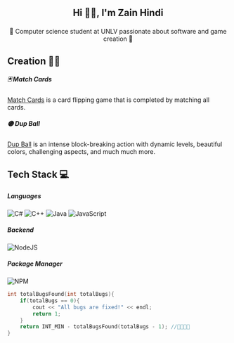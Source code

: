 ## <p align="center">Hi 👋🏼, I'm Zain Hindi</p>
<p align="center">👻 Computer science student at UNLV passionate about software and game creation 👻</p>

## Creation 👨‍💻
##### 🃏 Match Cards
[Match Cards](https://github.com/Intensifiesx/MatchCards) is a card flipping game that is completed by matching all cards.

##### 🟣 Dup Ball
[Dup Ball](https://github.com/Intensifiesx/DupBall) is an intense block-breaking action with dynamic levels, beautiful colors, challenging aspects, and much much more.

## Tech Stack 💻 
##### Languages
![C#](https://img.shields.io/badge/c%23-000.svg?style=for-the-badge&logo=c-sharp&logoColor=purple) 
![C++](https://img.shields.io/badge/c++-000.svg?style=for-the-badge&logo=c%2B%2B&logoColor=blue) 
![Java](https://img.shields.io/badge/java-000.svg?style=for-the-badge&logo=java&logoColor=white) 
![JavaScript](https://img.shields.io/badge/javascript-000.svg?style=for-the-badge&logo=javascript&logoColor=%23F7DF1E) 

##### Backend
![NodeJS](https://img.shields.io/badge/node.js-000?style=for-the-badge&logo=node.js&logoColor=3C873A) 

##### Package Manager
![NPM](https://img.shields.io/badge/NPM-%23000000.svg?style=for-the-badge&logo=npm&logoColor=white)

```cpp
int totalBugsFound(int totalBugs){
    if(totalBugs == 0){
        cout << "All bugs are fixed!" << endl;
        return 1;
    }
    return INT_MIN - totalBugsFound(totalBugs - 1); //😶‍🌫️😶‍🌫️
}
```
